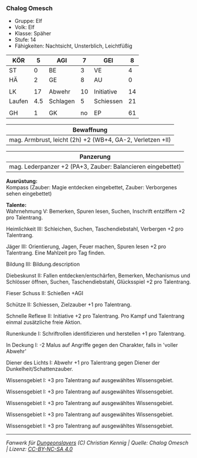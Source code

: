 ### Chalog Omesch  
- Gruppe: Elf  
- Volk: Elf  
- Klasse: Späher  
- Stufe: 14  
- Fähigkeiten: Nachtsicht, Unsterblich, Leichtfüßig  


| KÖR | 5 | AGI | 7 | GEI | 8 |
| --- | --- | --- | --- | --- | --- |
| ST | 0 | BE | 3 | VE | 4 |
| HÄ | 2 | GE | 8 | AU | 0 |
|  |  |  |  |  |  |
| LK | 17 | Abwehr | 10 | Initiative | 14 |
| Laufen | 4.5 | Schlagen | 5 | Schiessen | 21 |
|  |  |  |  |  |  |
| GH | 1 | GK | no | EP | 61 |


| Bewaffnung |
| --- |
| mag. Armbrust, leicht (2h) +2 (WB+4, GA-2, Verletzen +II) |


| Panzerung |
| --- |
| mag. Lederpanzer +2 (PA+3, Zauber: Balancieren eingebettet) |


**Ausrüstung:**  
Kompass (Zauber: Magie entdecken eingebettet, Zauber: Verborgenes sehen eingebettet)

**Talente:**  
Wahrnehmung V: Bemerken, Spuren lesen, Suchen, Inschrift entziffern +2 pro Talentrang.

Heimlichkeit III: Schleichen, Suchen, Taschendiebstahl, Verbergen +2 pro Talentrang.

Jäger III: Orientierung, Jagen, Feuer machen, Spuren lesen +2 pro Talentrang. Eine Mahlzeit pro Tag finden.

Bildung III: Bildung.description

Diebeskunst II: Fallen entdecken/entschärfen, Bemerken, Mechanismus und Schlösser öffnen, Suchen, Taschendiebstahl, Glücksspiel +2 pro Talentrang.

Fieser Schuss II: Schießen +AGI

Schütze II: Schiessen, Zielzauber +1 pro Talentrang.

Schnelle Reflexe II: Initiative +2 pro Talentrang. Pro Kampf und Talentrang einmal zusätzliche freie Aktion.

Runenkunde I: Schriftrollen identifizieren und herstellen +1 pro Talentrang.

In Deckung I: -2 Malus auf Angriffe gegen den Charakter, falls in 'voller Abwehr'

Diener des Lichts I: Abwehr +1 pro Talentrang gegen Diener der Dunkelheit/Schattenzauber.

Wissensgebiet I: +3 pro Talentrang auf ausgewähltes Wissensgebiet.

Wissensgebiet I: +3 pro Talentrang auf ausgewähltes Wissensgebiet.

Wissensgebiet I: +3 pro Talentrang auf ausgewähltes Wissensgebiet.

Wissensgebiet I: +3 pro Talentrang auf ausgewähltes Wissensgebiet.

Wissensgebiet I: +3 pro Talentrang auf ausgewähltes Wissensgebiet.





___
*Fanwerk für [Dungeonslayers](https://www.dungeonslayers.net/) (C) Christian Kennig | Quelle: Chalog Omesch | Lizenz: [CC-BY-NC-SA 4.0](https://creativecommons.org/licenses/by-nc-sa/4.0/deed.de)*